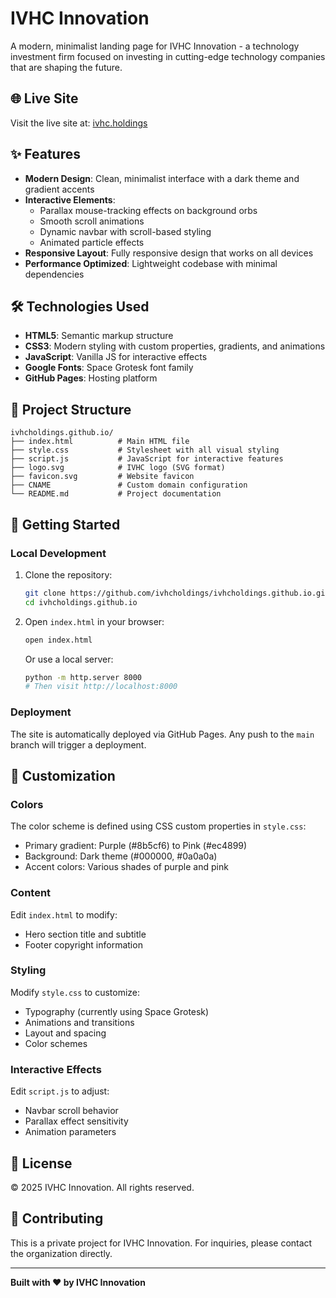 # IVHC Innovation

A modern, minimalist landing page for IVHC Innovation - a technology investment firm focused on investing in cutting-edge technology companies that are shaping the future.

## 🌐 Live Site

Visit the live site at: [ivhc.holdings](https://ivhc.holdings)

## ✨ Features

- **Modern Design**: Clean, minimalist interface with a dark theme and gradient accents
- **Interactive Elements**: 
  - Parallax mouse-tracking effects on background orbs
  - Smooth scroll animations
  - Dynamic navbar with scroll-based styling
  - Animated particle effects
- **Responsive Layout**: Fully responsive design that works on all devices
- **Performance Optimized**: Lightweight codebase with minimal dependencies

## 🛠️ Technologies Used

- **HTML5**: Semantic markup structure
- **CSS3**: Modern styling with custom properties, gradients, and animations
- **JavaScript**: Vanilla JS for interactive effects
- **Google Fonts**: Space Grotesk font family
- **GitHub Pages**: Hosting platform

## 📁 Project Structure

```
ivhcholdings.github.io/
├── index.html          # Main HTML file
├── style.css           # Stylesheet with all visual styling
├── script.js           # JavaScript for interactive features
├── logo.svg            # IVHC logo (SVG format)
├── favicon.svg         # Website favicon
├── CNAME               # Custom domain configuration
└── README.md           # Project documentation
```

## 🚀 Getting Started

### Local Development

1. Clone the repository:
   ```bash
   git clone https://github.com/ivhcholdings/ivhcholdings.github.io.git
   cd ivhcholdings.github.io
   ```

2. Open `index.html` in your browser:
   ```bash
   open index.html
   ```
   Or use a local server:
   ```bash
   python -m http.server 8000
   # Then visit http://localhost:8000
   ```

### Deployment

The site is automatically deployed via GitHub Pages. Any push to the `main` branch will trigger a deployment.

## 🎨 Customization

### Colors

The color scheme is defined using CSS custom properties in `style.css`:
- Primary gradient: Purple (#8b5cf6) to Pink (#ec4899)
- Background: Dark theme (#000000, #0a0a0a)
- Accent colors: Various shades of purple and pink

### Content

Edit `index.html` to modify:
- Hero section title and subtitle
- Footer copyright information

### Styling

Modify `style.css` to customize:
- Typography (currently using Space Grotesk)
- Animations and transitions
- Layout and spacing
- Color schemes

### Interactive Effects

Edit `script.js` to adjust:
- Navbar scroll behavior
- Parallax effect sensitivity
- Animation parameters

## 📄 License

© 2025 IVHC Innovation. All rights reserved.

## 🤝 Contributing

This is a private project for IVHC Innovation. For inquiries, please contact the organization directly.

---

**Built with ❤️ by IVHC Innovation**
